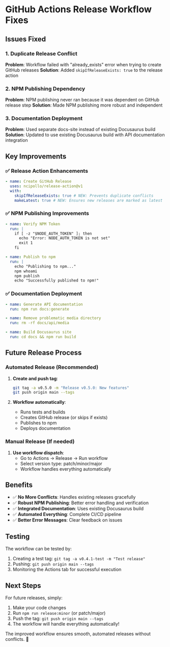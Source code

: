 # GitHub Actions Release Workflow Fixes

## Issues Fixed

### 1. **Duplicate Release Conflict**

**Problem**: Workflow failed with "already_exists" error when trying to create GitHub releases
**Solution**: Added `skipIfReleaseExists: true` to the release action

### 2. **NPM Publishing Dependency**

**Problem**: NPM publishing never ran because it was dependent on GitHub release step
**Solution**: Made NPM publishing more robust and independent

### 3. **Documentation Deployment**

**Problem**: Used separate docs-site instead of existing Docusaurus build
**Solution**: Updated to use existing Docusaurus build with API documentation integration

## Key Improvements

### ✅ **Release Action Enhancements**

```yaml
- name: Create GitHub Release
  uses: ncipollo/release-action@v1
  with:
    skipIfReleaseExists: true # NEW: Prevents duplicate conflicts
    makeLatest: true # NEW: Ensures new releases are marked as latest
```

### ✅ **NPM Publishing Improvements**

```yaml
- name: Verify NPM Token
  run: |
    if [ -z "$NODE_AUTH_TOKEN" ]; then
      echo "Error: NODE_AUTH_TOKEN is not set"
      exit 1
    fi

- name: Publish to npm
  run: |
    echo "Publishing to npm..."
    npm whoami
    npm publish
    echo "Successfully published to npm!"
```

### ✅ **Documentation Deployment**

```yaml
- name: Generate API documentation
  run: npm run docs:generate

- name: Remove problematic media directory
  run: rm -rf docs/api/media

- name: Build Docusaurus site
  run: cd docs && npm run build
```

## Future Release Process

### **Automated Release (Recommended)**

1. **Create and push tag**:

   ```bash
   git tag -a v0.5.0 -m "Release v0.5.0: New features"
   git push origin main --tags
   ```

2. **Workflow automatically**:
   - Runs tests and builds
   - Creates GitHub release (or skips if exists)
   - Publishes to npm
   - Deploys documentation

### **Manual Release (If needed)**

1. **Use workflow dispatch**:
   - Go to Actions → Release → Run workflow
   - Select version type: patch/minor/major
   - Workflow handles everything automatically

## Benefits

- ✅ **No More Conflicts**: Handles existing releases gracefully
- ✅ **Robust NPM Publishing**: Better error handling and verification
- ✅ **Integrated Documentation**: Uses existing Docusaurus build
- ✅ **Automated Everything**: Complete CI/CD pipeline
- ✅ **Better Error Messages**: Clear feedback on issues

## Testing

The workflow can be tested by:

1. Creating a test tag: `git tag -a v0.4.1-test -m "Test release"`
2. Pushing: `git push origin main --tags`
3. Monitoring the Actions tab for successful execution

## Next Steps

For future releases, simply:

1. Make your code changes
2. Run `npm run release:minor` (or patch/major)
3. Push the tag: `git push origin main --tags`
4. The workflow will handle everything automatically!

The improved workflow ensures smooth, automated releases without conflicts. 🚀
